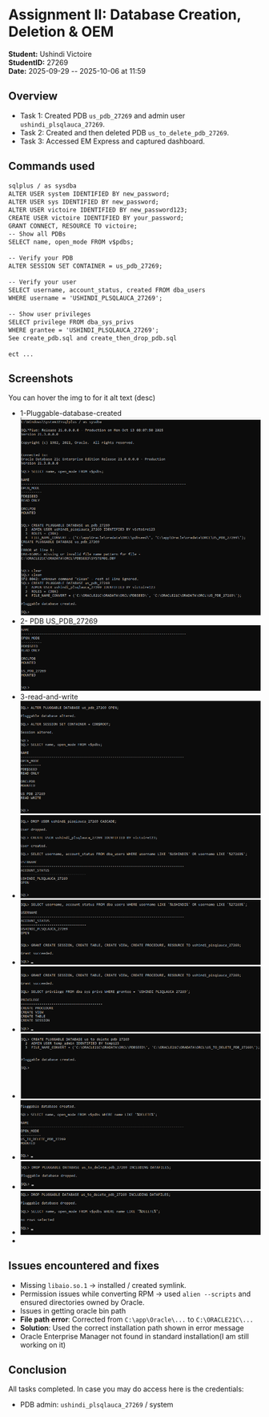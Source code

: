 # Assignment II: Database Creation, Deletion & OEM

**Student:** Ushindi Victoire  
**StudentID:** 27269  
**Date:** 2025-09-29  -- 2025-10-06 at 11:59

## Overview
- Task 1: Created PDB `us_pdb_27269` and admin user `ushindi_plsqlauca_27269`.
- Task 2: Created and then deleted PDB `us_to_delete_pdb_27269`.
- Task 3: Accessed EM Express and captured dashboard.

## Commands used
```
sqlplus / as sysdba
ALTER USER system IDENTIFIED BY new_password;
ALTER USER sys IDENTIFIED BY new_password;
ALTER USER victoire IDENTIFIED BY new_password123;
CREATE USER victoire IDENTIFIED BY your_password;
GRANT CONNECT, RESOURCE TO victoire;
-- Show all PDBs
SELECT name, open_mode FROM v$pdbs;

-- Verify your PDB
ALTER SESSION SET CONTAINER = us_pdb_27269;

-- Verify your user
SELECT username, account_status, created FROM dba_users 
WHERE username = 'USHINDI_PLSQLAUCA_27269';

-- Show user privileges
SELECT privilege FROM dba_sys_privs 
WHERE grantee = 'USHINDI_PLSQLAUCA_27269';
See create_pdb.sql and create_then_drop_pdb.sql

ect ...

```

## Screenshots

You can hover the img to for it alt text (desc)
- 1-Pluggable-database-created ![1-Pluggable-database-created](./found-img/1-Pluggable-database-created.png "Pluggable database created")
- 2- PDB US_PDB_27269 ![](./found-img/2-%20PDB%20US_PDB_27269.png "2- PDB US_PDB_27269")
- 3-read-and-write ![3-read-and-write](./found-img/3-read-and-write.png "Read and write")
- ![4-create-user](./found-img/4-create-user.png "Create user")
- ![5-GrantPrivilenges](./found-img/5-GrantPrivilenges.png "Grant Privilenges ")
- ![6-privileges-Assigned-to-user](./found-img/6-privileges-Assigned-to-user.png "6 privileges Assigned to user")
- ![7-Pluggable-database-created](./found-img/7-Pluggable-database-created.png "Pluggable database created")
- ![8-Verify-creation](./found-img/8-Verify-creation.png "Verify creation")
- ![9-Pluggable-database-dropped](./found-img/9-Pluggable-database-dropped.png "Pluggable database dropped")
- ![10-no-rows-selected](./found-img/10-no-rows-selected.png "no rows selected ")
-

## Issues encountered and fixes
- Missing `libaio.so.1` → installed / created symlink.
- Permission issues while converting RPM → used `alien --scripts` and ensured directories owned by Oracle.
- Issues in getting oracle bin path
- **File path error**: Corrected from `C:\app\Oracle\...` to `C:\ORACLE21C\...`
- **Solution**: Used the correct installation path shown in error message
- Oracle Enterprise Manager not found in standard installation(I am still working on it)

## Conclusion
All tasks completed. In case you may do access here is the credentials:
- PDB admin: `ushindi_plsqlauca_27269` / system
